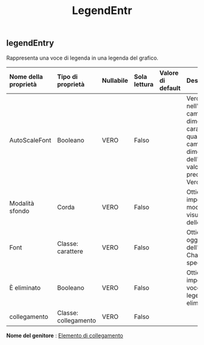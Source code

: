 ﻿---
title: LegendEntr
second_title: Aspose.Cells Cloud Documen
type: docs
url: /it/specification/model/legendentry/
description: "Aspose.Cells Specifica del modello cloud: LegendEntry. Gestisci facilmente Excel e altri fogli di calcolo con funzionalità come apertura, generazione, modifica, divisione, unione, confronto e conversione"
kwords: Excel, Office, Foglio di calcolo, Cloud REST API, LegendEntry
weight: 50
---
## **legendEntry**

 Rappresenta una voce di legenda in una legenda del grafico.

| Nome della proprietà| Tipo di proprietà| Nullabile| Sola lettura| Valore di default| Descrizione|
|:- |:- |:- |:- |:- |:- |
| AutoScaleFont| Booleano| VERO| Falso||Vero se il testo nell'oggetto cambia la dimensione del carattere quando cambia la dimensione dell'oggetto. Il valore predefinito è Vero.|
| Modalità sfondo| Corda| VERO| Falso|| Ottiene e imposta la modalità di visualizzazione dello sfondo|
| Font| Classe: carattere| VERO| Falso|| Ottiene un oggetto dell'oggetto ChartFrame specificato.|
| È eliminato| Booleano| VERO| Falso|| Ottiene e imposta se la voce della legenda viene eliminata.|
| collegamento| Classe: collegamento| VERO| Falso|||

**Nome del genitore** : [Elemento di collegamento](/specification/model/linkelement)

